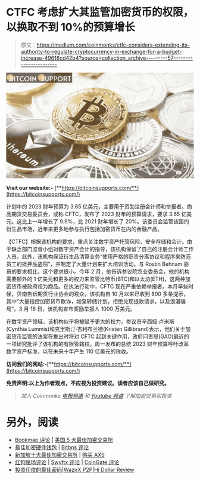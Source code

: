 # CTFC 考虑扩大其监管加密货币的权限，以换取不到 10%的预算增长

> 原文：<https://medium.com/coinmonks/ctfc-considers-extending-its-authority-to-regulate-cryptocurrency-in-exchange-for-a-budget-increase-49616cd42b4?source=collection_archive---------57----------------------->

![](img/65379c1a239f980ea20ecb8bace983ed.png)

**Visit our website:-** [**https://bitcoinsupports.com/**](https://bitcoinsupports.com/)

计划中的 2023 财年预算为 3.65 亿美元，主要用于资助注册会计师和举报者。商品期货交易委员会，或称 CFTC，发布了 2023 财年的预算请求，要求 3.65 亿美元。这比上一年增长了 9.9%，比 2021 财年增长了 20%。该委员会监管该国的衍生品市场，近年来更多地参与执行包括加密货币在内的金融产品。

【CTFC】根据该机构的要求，重点关注数字资产托管风险、安全存储和会计。由于缺乏部门监督小组对数字资产会计的指导，该机构保留了自己的注册会计师工作人员。此外，该机构保证衍生品清算业务“使用严格的职责分离协议和程序来防范员工的抵押品盗窃”，并制定了大量计划来扩大培训活动。与 Rostin Behnam 委员的要求相比，这个要求很小。今年 2 月，他告诉参议院农业委员会，他的机构需要额外的 1 亿美元和更多的权力来监管比特币(BTC)和以太坊(ETH)，这两种加密货币被政府视为商品。在执法行动中，CFTC 现在严重依赖举报者。本月早些时候，贝南告诉期货行业协会的观众，该机构自 10 月以来已收到 600 多条提示，其中“大量指控加密货币欺诈，如泵转储计划，拒绝兑现提款请求，以及浪漫骗局”。3 月 18 日，该机构宣布奖励举报人 1000 万美元。

在数字资产领域，该机构似乎将被赋予更大的权力。参议员辛西娅·卢米斯(Cynthia Lummis)和克里斯汀·吉利布兰德(Kristen Gillibrand)表示，他们关于加密货币监管的法案在推出时将对 CFTC 起到关键作用，政府问责局(GAO)最近的一项研究批评了该机构的有限管辖权。周一发布的总统 2023 财年预算呼吁改革数字资产标准，以在未来十年产生 110 亿美元的税收。

**访问我们的网站:-**[**https://bitcoinsupports.com/**](https://bitcoinsupports.com/)

**免责声明:以上为作者观点，不应视为投资建议。读者应该自己做研究。**

> *加入 Coinmonks* [*电报频道*](https://t.me/coincodecap) *和* [*Youtube 频道*](https://www.youtube.com/c/coinmonks/videos) *了解加密交易和投资*

# 另外，阅读

*   [Bookmap 评论](https://coincodecap.com/bookmap-review-2021-best-trading-software) | [美国 5 大最佳加密交易所](https://coincodecap.com/crypto-exchange-usa)
*   最佳加密[硬件钱包](/coinmonks/hardware-wallets-dfa1211730c6) | [Bitbns 评论](/coinmonks/bitbns-review-38256a07e161)
*   [新加坡十大最佳加密交易所](https://coincodecap.com/crypto-exchange-in-singapore) | [购买 AXS](https://coincodecap.com/buy-axs-token)
*   [红狗赌场评论](https://coincodecap.com/red-dog-casino-review) | [Swyftx 评论](https://coincodecap.com/swyftx-review) | [CoinGate 评论](https://coincodecap.com/coingate-review)
*   [投资印度的最佳密码](https://coincodecap.com/best-crypto-to-invest-in-india-in-2021)|[WazirX P2P](https://coincodecap.com/wazirx-p2p)|[Hi Dollar Review](https://coincodecap.com/hi-dollar-review)